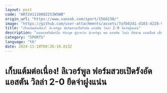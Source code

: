 ```yaml
---
layout: post
code: "ART241110002253W5WB"
origin_url: "https://www.sanook.com/sport/1566230/"
image: "https://github.com/user-attachments/assets/7afb02d1-d183-4228-901b-4424be7ebf39"
title: "เก็บแต้มต่อเนื่อง! ลิเวอร์พูล ฟอร์มสวยเปิดรังอัด แอสตัน วิลล่า 2-0 ยึดจ่าฝูงแน่น"
description: "ผลบอลพรีเมียร์ลีก อังกฤษ คู่ระหว่าง ลิเวอร์พูล พบ แอสตัน วิลล่า ที่สนาม แอนฟิลด์ เมื่อคืนวันเสาร์ที่ 9 พฤศจิกายน ที่ผ่านมา"
category: "SPORTS"
language: "th"
date: 2024-11-10T00:26:19.813Z
---
```


# เก็บแต้มต่อเนื่อง! ลิเวอร์พูล ฟอร์มสวยเปิดรังอัด แอสตัน วิลล่า 2-0 ยึดจ่าฝูงแน่น